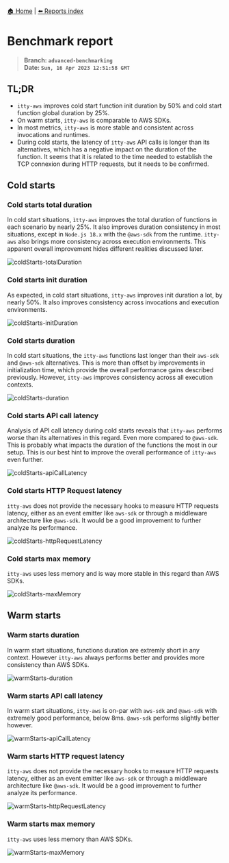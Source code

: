 [🏠 Home](../../../README.md) | [⬅️ Reports index](../../README.md)

# Benchmark report

> **Branch: `advanced-benchmarking`<br />Date: `Sun, 16 Apr 2023 12:51:58 GMT`**

## TL;DR

- `itty-aws` improves cold start function init duration by 50% and cold start function global duration by 25%.
- On warm starts, `itty-aws` is comparable to AWS SDKs.
- In most metrics, `itty-aws` is more stable and consistent across invocations and runtimes.
- During cold starts, the latency of `itty-aws` API calls is longer than its alternatives, which has a negative impact on the duration of the function. It seems that it is related to the time needed to establish the TCP connexion during HTTP requests, but it needs to be confirmed.

## Cold starts

### Cold starts total duration

In cold start situations, `ìtty-aws` improves the total duration of functions in each scenario by nearly 25%. It also improves duration consistency in most situations, except in `Node.js 18.x` with the `@aws-sdk` from the runtime. `itty-aws` also brings more consistency across execution environments. This apparent overall improvement hides different realities discussed later.

![coldStarts-totalDuration](./coldStarts-totalDuration.png)

### Cold starts init duration

As expected, in cold start situations, `itty-aws` improves init duration a lot, by nearly 50%. It also improves consistency across invocations and execution environments.

![coldStarts-initDuration](./coldStarts-initDuration.png)

### Cold starts duration

In cold start situations, the `itty-aws` functions last longer than their `aws-sdk` and `@aws-sdk` alternatives. This is more than offset by improvements in initialization time, which provide the overall performance gains described previously. However, `itty-aws` improves consistency across all execution contexts.

![coldStarts-duration](./coldStarts-duration.png)

### Cold starts API call latency

Analysis of API call latency during cold starts reveals that `itty-aws` performs worse than its alternatives in this regard. Even more compared to `@aws-sdk`. This is probably what impacts the duration of the functions the most in our setup. This is our best hint to improve the overall performance of `itty-aws` even further.

![coldStarts-apiCallLatency](./coldStarts-apiCallLatency.png)

### Cold starts HTTP Request latency

`itty-aws` does not provide the necessary hooks to measure HTTP requests latency, either as an event emitter like `aws-sdk` or through a middleware architecture like `@aws-sdk`. It would be a good improvement to further analyze its performance.

![coldStarts-httpRequestLatency](./coldStarts-httpRequestLatency.png)

### Cold starts max memory

`itty-aws` uses less memory and is way more stable in this regard than AWS SDKs.

![coldStarts-maxMemory](./coldStarts-maxMemory.png)

## Warm starts

### Warm starts duration

In warm start situations, functions duration are extremly short in any context. However `itty-aws` always performs better and provides more consistency than AWS SDKs.

![warmStarts-duration](./warmStarts-duration.png)

### Warm starts API call latency

In warm start situations, `itty-aws` is on-par with `aws-sdk` and `@aws-sdk` with extremely good performance, below 8ms. `@aws-sdk` performs slightly better however.

![warmStarts-apiCallLatency](./warmStarts-apiCallLatency.png)

### Warm starts HTTP request latency

`itty-aws` does not provide the necessary hooks to measure HTTP requests latency, either as an event emitter like `aws-sdk` or through a middleware architecture like `@aws-sdk`. It would be a good improvement to further analyze its performance.

![warmStarts-httpRequestLatency](./warmStarts-httpRequestLatency.png)

### Warm starts max memory

`itty-aws` uses less memory than AWS SDKs.

![warmStarts-maxMemory](./warmStarts-maxMemory.png)
